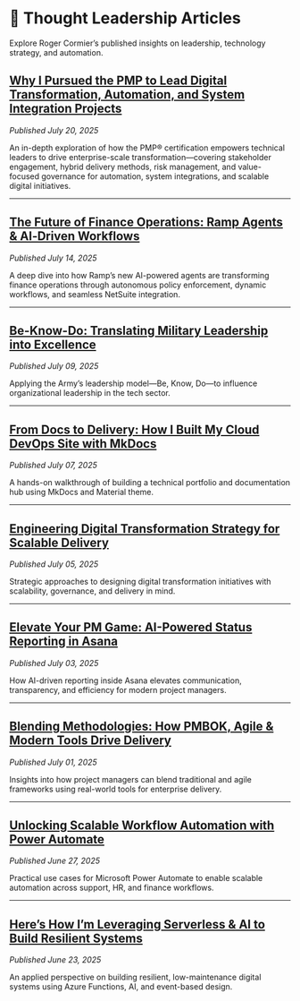 # 🧠 Thought Leadership Articles

Explore Roger Cormier’s published insights on leadership, technology strategy, and automation.

## [Why I Pursued the PMP to Lead Digital Transformation, Automation, and System Integration Projects](https://www.linkedin.com/pulse/why-i-pursued-pmp-lead-digital-transformation-system-projects-soa8c)  
*Published July 20, 2025*  

An in-depth exploration of how the PMP® certification empowers technical leaders to drive enterprise-scale transformation—covering stakeholder engagement, hybrid delivery methods, risk management, and value-focused governance for automation, system integrations, and scalable digital initiatives.

---

## [The Future of Finance Operations: Ramp Agents & AI‑Driven Workflows](https://www.linkedin.com/pulse/future-finance-operations-ramp-agents-ai-driven-roger-lee-cormier-w56af)
*Published July 14, 2025*

A deep dive into how Ramp’s new AI-powered agents are transforming finance operations through autonomous policy enforcement, dynamic workflows, and seamless NetSuite integration.

---

## [Be-Know-Do: Translating Military Leadership into Excellence](https://www.linkedin.com/pulse/know-do-translating-military-leadership-excellence-roger-lee-cormier-tn4nc)
*Published July 09, 2025*

Applying the Army’s leadership model—Be, Know, Do—to influence organizational leadership in the tech sector.

---

## [From Docs to Delivery: How I Built My Cloud DevOps Site with MkDocs](https://www.linkedin.com/pulse/from-docs-delivery-how-i-built-my-cloud-devops-site-mkdocs-cormier-w2gic)
*Published July 07, 2025*

A hands-on walkthrough of building a technical portfolio and documentation hub using MkDocs and Material theme.

---

## [Engineering Digital Transformation Strategy for Scalable Delivery](https://www.linkedin.com/pulse/engineering-digital-transformation-strategy-scalable-delivery-s3iuc)
*Published July 05, 2025*

Strategic approaches to designing digital transformation initiatives with scalability, governance, and delivery in mind.

---

## [Elevate Your PM Game: AI-Powered Status Reporting in Asana](https://www.linkedin.com/pulse/elevate-your-pm-game-ai-powered-status-reporting-asana-cormier-ccnyc/)
*Published July 03, 2025*

How AI-driven reporting inside Asana elevates communication, transparency, and efficiency for modern project managers.

---

## [Blending Methodologies: How PMBOK, Agile & Modern Tools Drive Delivery](https://www.linkedin.com/pulse/blending-methodologies-how-pmbok-agile-modern-tools-drive-cormier-065tc)
*Published July 01, 2025*

Insights into how project managers can blend traditional and agile frameworks using real-world tools for enterprise delivery.

---

## [Unlocking Scalable Workflow Automation with Power Automate](https://www.linkedin.com/pulse/unlocking-scalable-workflow-automation-power-automate-cormier-8xcoc)
*Published June 27, 2025*

Practical use cases for Microsoft Power Automate to enable scalable automation across support, HR, and finance workflows.

---

## [Here’s How I’m Leveraging Serverless & AI to Build Resilient Systems](https://www.linkedin.com/pulse/heres-how-im-leveraging-serverless-ai-build-resilient-cormier-tlg9c)
*Published June 23, 2025*

An applied perspective on building resilient, low-maintenance digital systems using Azure Functions, AI, and event-based design.